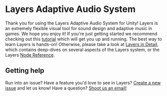 # Layers Adaptive Audio System
Thank you for using the Layers Adaptive Audio System for Unity! Layers is an extremely flexible visual tool for sound design and adaptive music in games. We hope you enjoy it! If you're just getting started we recommend checking out this [tutorial](Getting-Started) which will get you up and running. The best way to learn Layers is hands-on! Otherwise, please take a look at [Layers in Detail](Layers-In-Detail), which contains deep-dives on several aspects of the Layers system, or the Layers [Node Reference](Nodes).

## Getting help
Run into an issue? Have a feature you'd love to see in Layers? [Create a new issue](https://github.com/mwahnish/Layers-Adaptive-Audio/issues) and let us know! Have a question? [Shoot us an email!](mailto:mark@abxygames.com)
